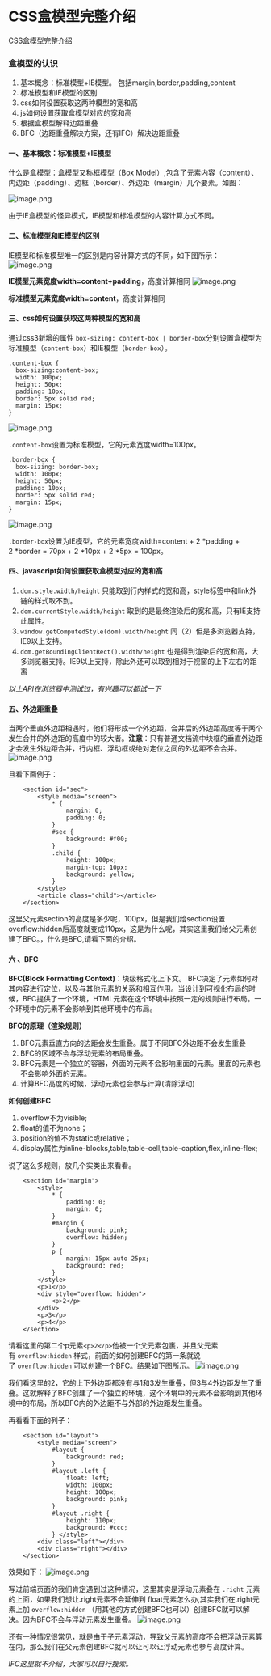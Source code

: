 # CSS盒模型完整介绍

 [CSS盒模型完整介绍](https://segmentfault.com/a/1190000013069516)

### 盒模型的认识

1.  基本概念：标准模型+IE模型。 包括margin,border,padding,content
2.  标准模型和IE模型的区别
3.  css如何设置获取这两种模型的宽和高
4.  js如何设置获取盒模型对应的宽和高
5.  根据盒模型解释边距重叠
6.  BFC（边距重叠解决方案，还有IFC）解决边距重叠

#### 一、基本概念：标准模型+IE模型
什么是盒模型：盒模型又称框模型（Box Model）,包含了元素内容（content）、内边距（padding）、边框（border）、外边距（margin）几个要素。如图：


![image.png](https://upload-images.jianshu.io/upload_images/2323089-c96767c23a14347e.png?imageMogr2/auto-orient/strip%7CimageView2/2/w/1240)


由于IE盒模型的怪异模式，IE模型和标准模型的内容计算方式不同。

#### 二、标准模型和IE模型的区别

IE模型和标准模型唯一的区别是内容计算方式的不同，如下图所示：
![image.png](https://upload-images.jianshu.io/upload_images/2323089-311a6d054309f170.png?imageMogr2/auto-orient/strip%7CimageView2/2/w/1240)


**IE模型元素宽度width=content+padding**，高度计算相同
![image.png](https://upload-images.jianshu.io/upload_images/2323089-74276bc0bb756135.png?imageMogr2/auto-orient/strip%7CimageView2/2/w/1240)


**标准模型元素宽度width=content**，高度计算相同

#### 三、css如何设置获取这两种模型的宽和高

通过css3新增的属性 `box-sizing: content-box | border-box`分别设置盒模型为标准模型（`content-box`）和IE模型（`border-box`）。
```
.content-box {
  box-sizing:content-box;
  width: 100px;
  height: 50px;
  padding: 10px;
  border: 5px solid red;
  margin: 15px;
}
```
![image.png](https://upload-images.jianshu.io/upload_images/2323089-9d0b50be7d940e1f.png?imageMogr2/auto-orient/strip%7CimageView2/2/w/1240)


`.content-box`设置为标准模型，它的元素宽度width=100px。

```
.border-box {
  box-sizing: border-box;
  width: 100px;
  height: 50px;
  padding: 10px;
  border: 5px solid red;
  margin: 15px;
}
```
![image.png](https://upload-images.jianshu.io/upload_images/2323089-eee8332a4ed1796b.png?imageMogr2/auto-orient/strip%7CimageView2/2/w/1240)


`.border-box`设置为IE模型，它的元素宽度width=content + 2 *padding + 2 *border = 70px + 2 *10px + 2 *5px = 100px。

#### 四、javascript如何设置获取盒模型对应的宽和高

1.  `dom.style.width/height` 只能取到行内样式的宽和高，style标签中和link外链的样式取不到。
2.  `dom.currentStyle.width/height` 取到的是最终渲染后的宽和高，只有IE支持此属性。
3.  `window.getComputedStyle(dom).width/height` 同（2）但是多浏览器支持，IE9以上支持。
4.  `dom.getBoundingClientRect().width/height` 也是得到渲染后的宽和高，大多浏览器支持。IE9以上支持，除此外还可以取到相对于视窗的上下左右的距离

*以上API在浏览器中测试过，有兴趣可以都试一下*

#### 五、外边距重叠

当两个垂直外边距相遇时，他们将形成一个外边距，合并后的外边距高度等于两个发生合并的外边距的高度中的较大者。**注意**：只有普通文档流中块框的垂直外边距才会发生外边距合并，行内框、浮动框或绝对定位之间的外边距不会合并。
![image.png](https://upload-images.jianshu.io/upload_images/2323089-cdced54390e8f83c.png?imageMogr2/auto-orient/strip%7CimageView2/2/w/1240)

且看下面例子：
```
    <section id="sec">
        <style media="screen">
            * {
                margin: 0;
                padding: 0;
            }
            #sec {
                background: #f00;
            }
            .child {
                height: 100px;
                margin-top: 10px;
                background: yellow;
            }
        </style>
        <article class="child"></article>
    </section>
```

这里父元素section的高度是多少呢，100px，但是我们给section设置overflow:hidden后高度就变成110px，这是为什么呢，其实这里我们给父元素创建了BFC。，什么是BFC,请看下面的介绍。

#### 六 、BFC

**BFC(Block Formatting Context)**：块级格式化上下文。
BFC决定了元素如何对其内容进行定位，以及与其他元素的关系和相互作用。当设计到可视化布局的时候，BFC提供了一个环境，HTML元素在这个环境中按照一定的规则进行布局。一个环境中的元素不会影响到其他环境中的布局。

**BFC的原理（渲染规则）**

1.  BFC元素垂直方向的边距会发生重叠。属于不同BFC外边距不会发生重叠
2.  BFC的区域不会与浮动元素的布局重叠。
3.  BFC元素是一个独立的容器，外面的元素不会影响里面的元素。里面的元素也不会影响外面的元素。
4.  计算BFC高度的时候，浮动元素也会参与计算(清除浮动)

**如何创建BFC**

1.  overflow不为visible;
2.  float的值不为none；
3.  position的值不为static或relative；
4.  display属性为inline-blocks,table,table-cell,table-caption,flex,inline-flex;

说了这么多规则，放几个实类出来看看。
```
    <section id="margin">
        <style> 
            * {
                padding: 0;
                margin: 0;
            }
            #margin {
                background: pink;
                overflow: hidden;
            }
            p {
                margin: 15px auto 25px;
                background: red;
            }
        </style>
        <p>1</p>
        <div style="overflow: hidden">
            <p>2</p>
        </div>
        <p>3</p>
        <p>4</p>
    </section>
```

请看这里的第二个p元素`<p>2</p>`他被一个父元素包裹，并且父元素有 `overflow:hidden` 样式，前面的如何创建BFC的第一条就说了 `overflow:hidden` 可以创建一个BFC。结果如下图所示。
![image.png](https://upload-images.jianshu.io/upload_images/2323089-e45d8981465acede.png?imageMogr2/auto-orient/strip%7CimageView2/2/w/1240)

我们看这里的2，它的上下外边距都没有与1和3发生重叠，但3与4外边距发生了重叠。这就解释了BFC创建了一个独立的环境，这个环境中的元素不会影响到其他环境中的布局，所以BFC内的外边距不与外部的外边距发生重叠。


再看看下面的列子：
```
    <section id="layout">
        <style media="screen">
            #layout {
                background: red;
            }
            #layout .left {
                float: left;
                width: 100px;
                height: 100px;
                background: pink;
            }
            #layout .right {
                height: 110px;
                background: #ccc;
            } </style>
        <div class="left"></div>
        <div class="right"></div>
    </section>
```

效果如下：
![image.png](https://upload-images.jianshu.io/upload_images/2323089-b00089d45b47bc46.png?imageMogr2/auto-orient/strip%7CimageView2/2/w/1240)


写过前端页面的我们肯定遇到过这种情况，这里其实是浮动元素叠在 `.right` 元素的上面，如果我们想让.right元素不会延伸到 float元素怎么办,其实我们在.right元素上加 `overflow:hidden` （用其他的方式创建BFC也可以）创建BFC就可以解决。因为BFC不会与浮动元素发生重叠。
![image.png](https://upload-images.jianshu.io/upload_images/2323089-5b69d2b0c5776c15.png?imageMogr2/auto-orient/strip%7CimageView2/2/w/1240)


还有一种情况很常见，就是由于子元素浮动，导致父元素的高度不会把浮动元素算在内，那么我们在父元素创建BFC就可以让可以让浮动元素也参与高度计算。

*IFC这里就不介绍，大家可以自行搜索。*
